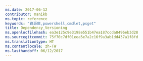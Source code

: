 ```yaml
---
ms.date: 2017-06-12
contributor: manikb
ms.topic: reference
keywords: "資源庫,powershell,cmdlet,psget"
title: Dependency_Versioning
ms.openlocfilehash: ea3e125c9e3198e551b47ea187ccda8496eb3d28
ms.sourcegitcommit: 75f70c7df01eea5e7a2c16f9a3ab1dd437a1f8fd
ms.translationtype: HT
ms.contentlocale: zh-TW
ms.lasthandoff: 06/12/2017
---
```

